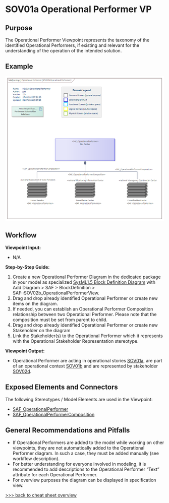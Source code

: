 # SOV01a Operational Performer VP

## Purpose
The Operational Performer Viewpoint represents the taxonomy of the identified Operational Performers, if existing and relevant for the understanding of the operation of the intended solution.

## Example
![SOV02b](../pics/SOV02b-example.png)

## Workflow
**Viewpoint Input:**
* N/A

**Step-by-Step Guide:**
1.	Create a new Operational Performer Diagram in the dedicated package in your model as specialized [SysML1.5 Block Definition Diagram](https://sparxsystems.com/enterprise_architect_user_guide/16.1/modeling_languages/block_definition_diagrams.html) with Add Diagram > SAF > BlockDefinition > SAF::SOV02b_OperationalPerformerView.
2.	Drag and drop already identified Operational Performer or create new items on the diagram.
3.	If needed, you can establish an Operational Performer Composition relationship between two Operational Performer. Please note that the composition must be set from parent to child.
4.	Drag and drop already identified Operational Performer or create new Stakeholder on the diagram
5.	Link the Stakeholder(s) to the Operational Performer which it represents with the Operational Stakeholder Representation stereotype.

**Viewpoint Output:**
* Operational Performer are acting in operational stories [SOV01a](Operational-Story-Viewpoint.md), are part of an operational context [SOV01b](Operational-Context-Definition-Viewpoint.md) and are represented by stakeholder [SOV02d](Stakeholder-Identification-Viewpoint.md).

## Exposed Elements and Connectors
The following Stereotypes / Model Elements are used in the Viewpoint:
* [SAF_OperationalPerformer](https://github.com/GfSE/SAF-Specification/blob/TdSE2023/stereotypes.md#SAF_OperationalPerformer)
* [SAF_OperationalPerformerComposition](https://github.com/GfSE/SAF-Specification/blob/TdSE2023/stereotypes.md#SAF_OperationalPerformerComposition)

## General Recommendations and Pitfalls
* If Operational Performers are added to the model while working on other viewpoints, they are not automatically added to the Operational Performer diagram. In such a case, they must be added manually (see workflow description).
* For better understanding for everyone involved in modeling, it is recommended to add descriptions to the Operational Performer “Text” attribute for each Operational Performer.
* For overview purposes the diagram can be displayed in specification view.

[>>> back to cheat sheet overview](../CheatSheet.md)
